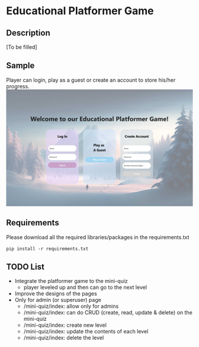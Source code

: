 # Educational Platformer Game

## Description

[To be filled]

## Sample

Player can login, play as a guest or create an account to store his/her progress.
![Login Page](./imgs/Login%20Page%20(Low%20Quality).jpg)

## Requirements

Please download all the required libraries/packages in the requirements.txt

```[python3]
pip install -r requirements.txt
```

## TODO List

- Integrate the platformer game to the mini-quiz
  - player leveled up and then can go to the next level
- Improve the designs of the pages
- Only for admin (or superuser) page
  - /mini-quiz/index: allow only for admins
  - /mini-quiz/index: can do CRUD (create, read, update & delete) on the mini-quiz
  - /mini-quiz/index: create new level
  - /mini-quiz/index: update the contents of each level
  - /mini-quiz/index: delete the level
